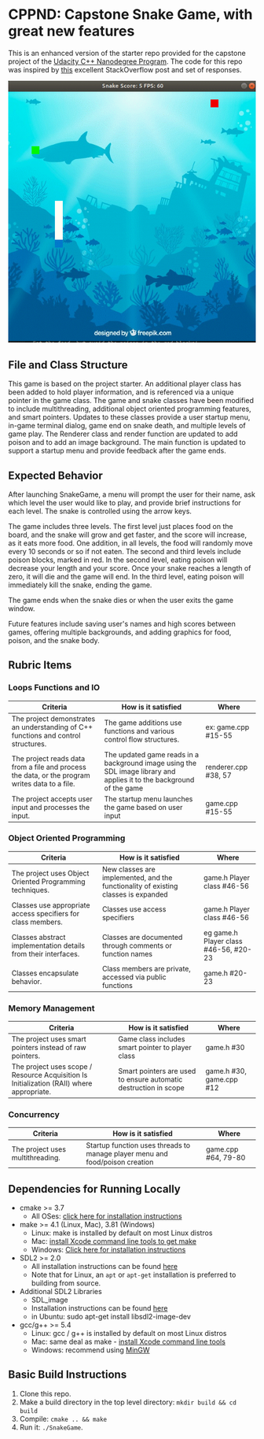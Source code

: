 # CPPND: Capstone Snake Game, with great new features

This is an enhanced version of the starter repo provided for the capstone project of the [Udacity C++ Nanodegree Program](https://www.udacity.com/course/c-plus-plus-nanodegree--nd213). The code for this repo was inspired by [this](https://codereview.stackexchange.com/questions/212296/snake-game-in-c-with-sdl) excellent StackOverflow post and set of responses.

<img src="snake_game.gif"/>

## File and Class Structure
This game is based on the project starter.  An additional player class has been added to hold player information, and is referenced via a unique pointer in the game class.  The game and snake classes have been modified to include multithreading, additional object oriented programming features, and smart pointers.  Updates to these classes provide a user startup menu, in-game terminal dialog, game end on snake death, and multiple levels of game play.  The Renderer class and render function are updated to add poison and to add an image background.  The main function is updated to support a startup menu and provide feedback after the game ends.

## Expected Behavior
After launching SnakeGame, a menu will prompt the user for their name, ask which level the user would like to play, and provide brief instructions for each level.  The snake is controlled using the arrow keys.

The game includes three levels.  The first level just places food on the board, and the snake will grow and get faster, and the score will increase, as it eats more food.  One addition, in all levels, the food will randomly move every 10 seconds or so if not eaten.  The second and third levels include poison blocks, marked in red.  In the second level, eating poison will decrease your length and your score.  Once your snake reaches a length of zero, it will die and the game will end.  In the third level, eating poison will immediately kill the snake, ending the game.

The game ends when the snake dies or when the user exits the game window.

Future features include saving user's names and high scores between games, offering multiple backgrounds, and adding graphics for food, poison, and the snake body.

## Rubric Items
### Loops Functions and IO
|Criteria| How is it satisfied | Where |
| --- | --- | ---|
|The project demonstrates an understanding of C++ functions and control structures.| The game additions use functions and various control flow structures.| ex: game.cpp #15-55|
|The project reads data from a file and process the data, or the program writes data to a file.| The updated game reads in a background image using the SDL image library and applies it to the background of the game | renderer.cpp #38, 57 |
|The project accepts user input and processes the input.| The startup menu launches the game based on user input | game.cpp #15-55 |

### Object Oriented Programming
|Criteria| How is it satisfied | Where |
| --- | --- | ---|
|The project uses Object Oriented Programming techniques.| New classes are implemented, and the functionality of existing classes is expanded| game.h Player class #46-56|
|Classes use appropriate access specifiers for class members.| Classes use access specifiers | game.h Player class #46-56|
|Classes abstract implementation details from their interfaces.| Classes are documented through comments or function names | eg game.h Player class #46-56, #20-23|
|Classes encapsulate behavior.| Class members are private, accessed via public functions| game.h #20-23|


### Memory Management
|Criteria| How is it satisfied | Where |
| --- | --- | ---|
|The project uses smart pointers instead of raw pointers.| Game class includes smart pointer to player class| game.h #30|
|The project uses scope / Resource Acquisition Is Initialization (RAII) where appropriate.| Smart pointers are used to ensure automatic destruction in scope | game.h #30, game.cpp #12| 

### Concurrency
|Criteria| How is it satisfied | Where |
| --- | --- | ---|
|The project uses multithreading.| Startup function uses threads to manage player menu and food/poison creation | game.cpp #64, 79-80|

## Dependencies for Running Locally
* cmake >= 3.7
  * All OSes: [click here for installation instructions](https://cmake.org/install/)
* make >= 4.1 (Linux, Mac), 3.81 (Windows)
  * Linux: make is installed by default on most Linux distros
  * Mac: [install Xcode command line tools to get make](https://developer.apple.com/xcode/features/)
  * Windows: [Click here for installation instructions](http://gnuwin32.sourceforge.net/packages/make.htm)
* SDL2 >= 2.0
  * All installation instructions can be found [here](https://wiki.libsdl.org/Installation)
  * Note that for Linux, an `apt` or `apt-get` installation is preferred to building from source.
* Additional SDL2 Libraries
  * SDL_image
  * Installation instructions can be found [here](http://www.sdltutorials.com/sdl-image)
  * in Ubuntu: sudo apt-get install libsdl2-image-dev
* gcc/g++ >= 5.4
  * Linux: gcc / g++ is installed by default on most Linux distros
  * Mac: same deal as make - [install Xcode command line tools](https://developer.apple.com/xcode/features/)
  * Windows: recommend using [MinGW](http://www.mingw.org/)

## Basic Build Instructions

1. Clone this repo.
2. Make a build directory in the top level directory: `mkdir build && cd build`
3. Compile: `cmake .. && make`
4. Run it: `./SnakeGame`.